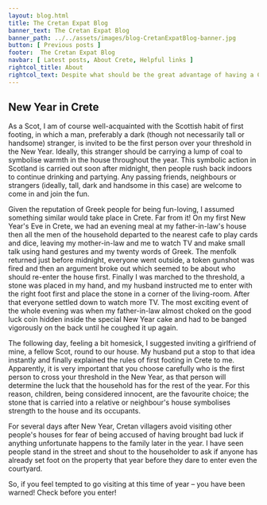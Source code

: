 ```yaml
---
layout: blog.html
title: The Cretan Expat Blog
banner_text: The Cretan Expat Blog
banner_path: ../../assets/images/blog-CretanExpatBlog-banner.jpg
button: [ Previous posts ]
footer:  The Cretan Expat Blog
navbar: [ Latest posts, About Crete, Helpful links ]
rightcol_title: About
rightcol_text: Despite what should be the great advantage of having a Cretan spouse, in my early days here I found myself frequently plunged into situations where I made embarrassing mistakes through my ignorance of various local customs. I like to think this was not due to any malice on my spouse's part, but more to the fact that Cretans don't explain things (unless you specifically ask) as they assume you know them already. This blog is therefore intended to help you avoid making a fool of yourself with Cretan friends or neighbours.
---
```


## New Year in Crete

As a Scot, I am of course well-acquainted with the Scottish habit of first footing, in which a man, preferably a dark (though not necessarily tall or handsome) stranger, is invited to be the first person over your threshold in the New Year. Ideally, this stranger should be carrying a lump of coal to symbolise warmth in the house throughout the year. This symbolic action in Scotland is carried out soon after midnight, then people rush back indoors to continue drinking and partying. Any passing friends, neighbours or strangers (ideally, tall, dark and handsome in this case) are welcome to come in and join the fun.

Given the reputation of Greek people for being fun-loving, I assumed something similar would take place in Crete. Far from it! On my first New Year's Eve in Crete, we had an evening meal at my father-in-law's house then all the men of the household departed to the nearest cafe to play cards and dice, leaving my mother-in-law and me to watch TV and make small talk using hand gestures and my twenty words of Greek. The menfolk returned just before midnight, everyone went outside, a token gunshot was fired and then an argument broke out which seemed to be about who should re-enter the house first. Finally I was marched to the threshold, a stone was placed in my hand, and my husband instructed me to enter with the right foot first and place the stone in a corner of the living-room. After that everyone settled down to watch more TV. The most exciting event of the whole evening was when my father-in-law almost choked on the good luck coin hidden inside the special New Year cake and had to be banged vigorously on the back until he coughed it up again.

The following day, feeling a bit homesick, I suggested inviting a girlfriend of mine, a fellow Scot, round to our house. My husband put a stop to that idea instantly and finally explained the rules of first footing in Crete to me. Apparently, it is very important that you choose carefully who is the first person to cross your threshold in the New Year, as that person will determine the luck that the household has for the rest of the year. For this reason, children, being considered innocent, are the favourite choice; the stone that is carried into a relative or neighbour's house symbolises strength to the house and its occupants.

For several days after New Year, Cretan villagers avoid visiting other people's houses for fear of being accused of having brought bad luck if anything unfortunate happens to the family later in the year. I have seen people stand in the street and shout to the householder to ask if anyone has already set foot on the property that year before they dare to enter even the courtyard.

So, if you feel tempted to go visiting at this time of year – you have been warned! Check before you enter!
